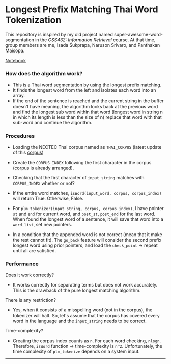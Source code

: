 # Longest Prefix Matching Thai Word Tokenization
This repository is inspired by my old project named super-awesome-word-segmentation in the *CSS432: Information Retrieval* course. At that time, group members are me, Isada Sukprapa, Naruson Srivaro, and Panthakan Maisopa.

[Notebook](https://github.com/sadanalog/word-tokenization-using-lpm/blob/initial-commit/lpm.ipynb)

### How does the algorithm work?

-   This is a Thai word segmentation by using the longest prefix matching.
-   It finds the longest word from the left and isolates each word into an array.
-   If the end of the sentence is reached and the current string in the buffer doesn't have meaning, the algorithm looks back at the previous word and find the longest sub word within that word (longest word in string n in which its length is less than the size of n) replace that word with that sub-word and continue the algorithm.


### Procedures

-   Loading the NECTEC Thai corpus named as `THAI_CORPUS` (latest update of this [corpus](https://www.nectec.or.th/corpus/index.php?league=la))
    
-   Create the `CORPUS_INDEX` following the first character in the corpus (corpus is already arranged).
    
-   Checking that the first character of `input_string` matches with `CORPUS_INDEX` whether or not?
    
-   If the entire word matches,  `isWord(input_word, corpus, corpus_index)`  will return  True. Otherwise, False.
-  For `plm_tokenizer(input_string, corpus, corpus_index)`, I have pointer `st` and `end` for current word, and `post_st`, `post_end` for the last word. When found the longest word of a sentence, it will save that word into a `word_list`, set new pointers.
    
- In a condition that the appended word is not correct (mean that it make the rest cannot fit). The `go_back` feature will consider the second prefix longest word using prior pointers, and load the `check_point` -> repeat until all are satisfied.

### Performance

Does it work correctly?
-  It works correctly for separating terms but does not work accurately. This is the drawback of the pure longest matching algorithm.

There is any restriction?
- Yes, when it consists of a misspelling word (not in the corpus), the tokenizer will halt. So, let's assume that the corpus has covered every word in the language and the `input_string` needs to be correct.

Time-complexity?
- Creating the corpus index counts as `n`. For each word checking, `nlogn`. Therefore, `isWord` function -> time-complexity is `n^2`. Unfortunately, the time complexity of `plm_tokenize`  depends on a system input.

---
